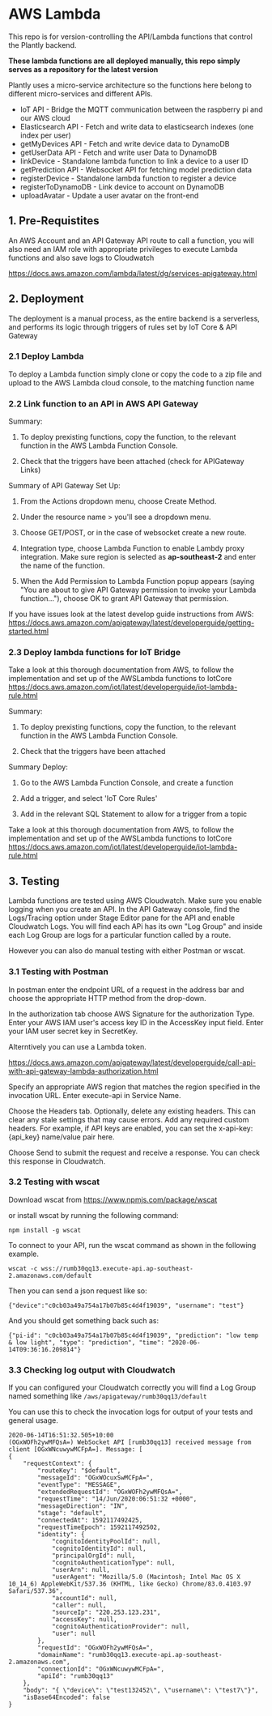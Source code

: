 # AWS Lambda
This repo is for version-controlling the API/Lambda functions that control the Plantly backend.

**These lambda functions are all deployed manually, this repo simply serves as a repository for the latest version**

Plantly uses a micro-service architecture so the functions here belong to different micro-services and different APIs.

- IoT API - Bridge the MQTT communication between the raspberry pi and our AWS cloud
- Elasticsearch API - Fetch and write data to elasticsearch indexes (one index per user)
- getMyDevices API - Fetch and write device data to DynamoDB
- getUserData API - Fetch and write user Data to DynamoDB
- linkDevice - Standalone lambda function to link a device to a user ID
- getPrediction API - Websocket API for fetching model prediction data
- registerDevice - Standalone lambda function to register a device
- registerToDynamoDB - Link device to account on DynamoDB
- uploadAvatar - Update a user avatar on the front-end

## 1. Pre-Requistites

An AWS Account and an API Gateway API route to call a function, you will also need an IAM role with appropriate privileges to execute Lambda functions and also save logs to Cloudwatch

https://docs.aws.amazon.com/lambda/latest/dg/services-apigateway.html

## 2. Deployment

The deployment is a manual process, as the entire backend is a serverless, and performs its logic through triggers of rules set by IoT Core & API Gateway

### 2.1 Deploy Lambda

To deploy a Lambda function simply clone or copy the code to a zip file and upload to the AWS Lambda cloud console, to the matching function name

### 2.2 Link function to an API in AWS API Gateway

Summary:

1) To deploy prexisting functions, copy the function, to the relevant function in the AWS Lambda Function Console. 

2) Check that the triggers have been attached (check for APIGateway Links)



Summary of API Gateway Set Up:

1) From the Actions dropdown menu, choose Create Method.

2) Under the resource name > you'll see a dropdown menu. 

3) Choose GET/POST, or in the case of websocket create a new route.

4) Integration type, choose Lambda Function to enable Lambdy proxy integration. Make sure region is selected as **ap-southeast-2** and enter the name of the function.

5) When the Add Permission to Lambda Function popup appears (saying "You are about to give API Gateway permission to invoke your Lambda function…"), choose OK to grant API Gateway that permission.

If you have issues look at the latest develop guide instructions from AWS: https://docs.aws.amazon.com/apigateway/latest/developerguide/getting-started.html




### 2.3 Deploy lambda functions for IoT Bridge

Take a look at this thorough documentation from AWS, to follow the implementation and set up of the AWSLambda functions to IotCore
https://docs.aws.amazon.com/iot/latest/developerguide/iot-lambda-rule.html

Summary:

1) To deploy prexisting functions, copy the function, to the relevant function in the AWS Lambda Function Console. 

2) Check that the triggers have been attached

Summary Deploy: 

1) Go to the AWS Lambda Function Console, and create a function

2) Add a trigger, and select 'IoT Core Rules'

3) Add in the relevant SQL Statement to allow for a trigger from a topic

Take a look at this thorough documentation from AWS, to follow the implementation and set up of the AWSLambda functions to IotCore
https://docs.aws.amazon.com/iot/latest/developerguide/iot-lambda-rule.html

## 3. Testing

Lambda functions are tested using AWS Cloudwatch. Make sure you enable logging when you create an API. In the API Gateway console, find the Logs/Tracing option under Stage Editor pane for the API and enable Cloudwatch Logs. You will find each APi has its own "Log Group" and inside each Log Group are logs for a particular function called by a route.

However you can also do manual testing with either Postman or wscat.

### 3.1 Testing with Postman

In postman enter the endpoint URL of a request in the address bar and choose the appropriate HTTP method from the drop-down.

In the authorization tab choose AWS Signature for the authorization Type. Enter your AWS IAM user's access key ID in the AccessKey input field. Enter your IAM user secret key in SecretKey. 

Alterntively you can use a Lambda token.

https://docs.aws.amazon.com/apigateway/latest/developerguide/call-api-with-api-gateway-lambda-authorization.html

Specify an appropriate AWS region that matches the region specified in the invocation URL. Enter execute-api in Service Name.

Choose the Headers tab. Optionally, delete any existing headers. This can clear any stale settings that may cause errors. Add any required custom headers. For example, if API keys are enabled, you can set the x-api-key:{api_key} name/value pair here.

Choose Send to submit the request and receive a response. You can check this response in Cloudwatch.


### 3.2 Testing with wscat

Download wscat from https://www.npmjs.com/package/wscat 

or install wscat by running the following command:

```npm install -g wscat```

To connect to your API, run the wscat command as shown in the following example.

```wscat -c wss://rumb30qq13.execute-api.ap-southeast-2.amazonaws.com/default```

Then you can send a json request like so:

```{"device":"c0cb03a49a754a17b07b85c4d4f19039", "username": "test"}```

And you should get something back such as:

```{"pi-id": "c0cb03a49a754a17b07b85c4d4f19039", "prediction": "low temp & low light", "type": "prediction", "time": "2020-06-14T09:36:16.209814"}```

### 3.3 Checking log output with Cloudwatch

If you can configured your Cloudwatch correctly you will find a Log Group named something like ```/aws/apigateway/rumb30qq13/default```

You can use this to check the invocation logs for output of your tests and general usage.

```	
2020-06-14T16:51:32.505+10:00
(OGxWOFh2ywMFQsA=) WebSocket API [rumb30qq13] received message from client [OGxWNcuwywMCFpA=]. Message: [
{
    "requestContext": {
        "routeKey": "$default",
        "messageId": "OGxWOcuxSwMCFpA=",
        "eventType": "MESSAGE",
        "extendedRequestId": "OGxWOFh2ywMFQsA=",
        "requestTime": "14/Jun/2020:06:51:32 +0000",
        "messageDirection": "IN",
        "stage": "default",
        "connectedAt": 1592117492425,
        "requestTimeEpoch": 1592117492502,
        "identity": {
            "cognitoIdentityPoolId": null,
            "cognitoIdentityId": null,
            "principalOrgId": null,
            "cognitoAuthenticationType": null,
            "userArn": null,
            "userAgent": "Mozilla/5.0 (Macintosh; Intel Mac OS X 10_14_6) AppleWebKit/537.36 (KHTML, like Gecko) Chrome/83.0.4103.97 Safari/537.36",
            "accountId": null,
            "caller": null,
            "sourceIp": "220.253.123.231",
            "accessKey": null,
            "cognitoAuthenticationProvider": null,
            "user": null
        },
        "requestId": "OGxWOFh2ywMFQsA=",
        "domainName": "rumb30qq13.execute-api.ap-southeast-2.amazonaws.com",
        "connectionId": "OGxWNcuwywMCFpA=",
        "apiId": "rumb30qq13"
    },
    "body": "{ \"device\": \"test132452\", \"username\": \"test7\"}",
    "isBase64Encoded": false
}
```
